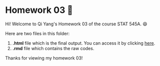 # Homework 03 :bookmark: 

Hi! Welcome to Qi Yang's Homework 03 of the course STAT 545A. :smile:

Here are two files in this folder:
1. **.html** file which is the final output. You can access it by clicking [here](https://stat545-ubc-hw-2019-20.github.io/stat545-hw-qiyangqd/hw03/hw03.html). 
2. **.rmd** file which contains the raw codes. 

Thanks for viewing my homework 03!


